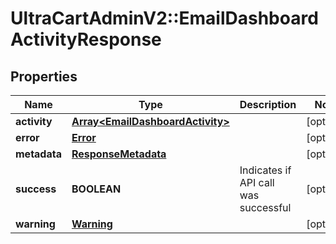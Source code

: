 # UltraCartAdminV2::EmailDashboardActivityResponse

## Properties
Name | Type | Description | Notes
------------ | ------------- | ------------- | -------------
**activity** | [**Array&lt;EmailDashboardActivity&gt;**](EmailDashboardActivity.md) |  | [optional] 
**error** | [**Error**](Error.md) |  | [optional] 
**metadata** | [**ResponseMetadata**](ResponseMetadata.md) |  | [optional] 
**success** | **BOOLEAN** | Indicates if API call was successful | [optional] 
**warning** | [**Warning**](Warning.md) |  | [optional] 


